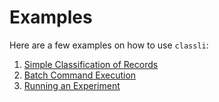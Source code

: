 # Examples

Here are a few examples on how to use `classli`:

1. [Simple Classification of Records](simple-classification.html)
1. [Batch Command Execution](batch.html)
1. [Running an Experiment](experiment.html)
